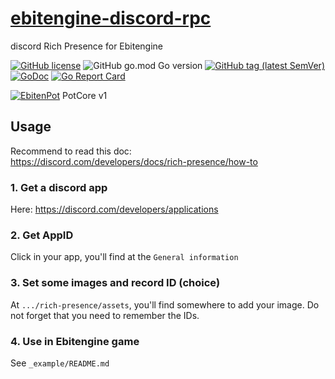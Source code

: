 # [ebitengine-discord-rpc](https://github.com/EldersJavas/ebitengine-discord-rpc)

 discord Rich Presence for Ebitengine  

[![GitHub license](https://img.shields.io/github/license/EldersJavas/ebitengine-discord-rpc?style=flat-square)](https://github.com/EldersJavas/ebitengine-discord-rpc/blob/master/LICENSE)
![GitHub go.mod Go version](https://img.shields.io/github/go-mod/go-version/EldersJavas/ebitengine-discord-rpc?style=flat-square)
[![GitHub tag (latest SemVer)](https://img.shields.io/github/tag/EldersJavas/ebitengine-discord-rpc?style=flat-square)](https://github.com/EldersJavas/ebitengine-discord-rpc)
[![GoDoc](https://godoc.org/github.com/EldersJavas/ebitengine-discord-rpc?status.svg)](https://pkg.go.dev/github.com/EldersJavas/ebitengine-discord-rpc)
[![Go Report Card](https://goreportcard.com/badge/github.com/EldersJavas/ebitengine-discord-rpc)](https://goreportcard.com/report/github.com/EldersJavas/ebitengine-discord-rpc)

[![EbitenPot](https://img.shields.io/badge/Subjection-EbitenPot-orange?style=flat-square)](https://github.com/ebitenpot/) PotCore v1

## Usage

Recommend to read this doc:  
https://discord.com/developers/docs/rich-presence/how-to


### 1. Get a discord app  
Here: https://discord.com/developers/applications
### 2. Get AppID
Click in your app, you'll find at the `General information`
### 3. Set some images and record ID (choice)
At `.../rich-presence/assets`, you'll find somewhere to add your image.
Do not forget that you need to remember the IDs.
### 4. Use in Ebitengine game
See `_example/README.md`

